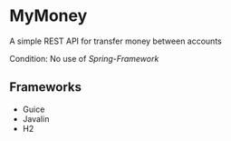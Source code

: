 # MyMoney
A simple REST API for transfer money between accounts

Condition: No use of *Spring-Framework*

## Frameworks
* Guice
* Javalin
* H2 
